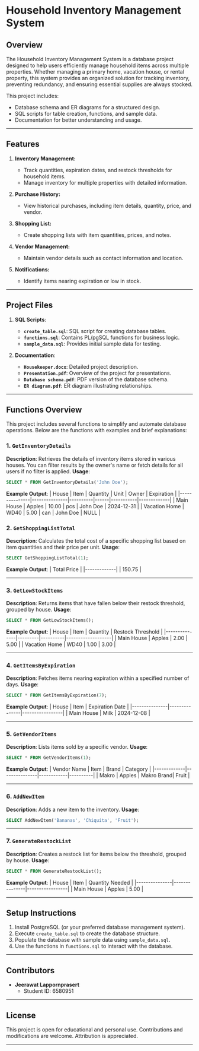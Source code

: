 
# **Household Inventory Management System**

## **Overview**
The Household Inventory Management System is a database project designed to help users efficiently manage household items across multiple properties. Whether managing a primary home, vacation house, or rental property, this system provides an organized solution for tracking inventory, preventing redundancy, and ensuring essential supplies are always stocked.

This project includes:
- Database schema and ER diagrams for a structured design.
- SQL scripts for table creation, functions, and sample data.
- Documentation for better understanding and usage.

---

## **Features**
1. **Inventory Management:**
   - Track quantities, expiration dates, and restock thresholds for household items.
   - Manage inventory for multiple properties with detailed information.

2. **Purchase History:**
   - View historical purchases, including item details, quantity, price, and vendor.

3. **Shopping List:**
   - Create shopping lists with item quantities, prices, and notes.

4. **Vendor Management:**
   - Maintain vendor details such as contact information and location.

5. **Notifications:**
   - Identify items nearing expiration or low in stock.

---

## **Project Files**
1. **SQL Scripts**:
   - **`create_table.sql`**: SQL script for creating database tables.
   - **`functions.sql`**: Contains PL/pgSQL functions for business logic.
   - **`sample_data.sql`**: Provides initial sample data for testing.

2. **Documentation**:
   - **`Housekeeper.docx`**: Detailed project description.
   - **`Presentation.pdf`**: Overview of the project for presentations.
   - **`Database schema.pdf`**: PDF version of the database schema.
   - **`ER diagram.pdf`**: ER diagram illustrating relationships.

---

## **Functions Overview**

This project includes several functions to simplify and automate database operations. Below are the functions with examples and brief explanations:

### **1. `GetInventoryDetails`**
**Description**: Retrieves the details of inventory items stored in various houses. You can filter results by the owner's name or fetch details for all users if no filter is applied.
**Usage**:
```sql
SELECT * FROM GetInventoryDetails('John Doe');
```
**Example Output**:
| House         | Item          | Quantity | Unit | Owner     | Expiration  |
|---------------|---------------|----------|------|-----------|-------------|
| Main House    | Apples        | 10.00    | pcs  | John Doe  | 2024-12-31  |
| Vacation Home | WD40          | 5.00     | can  | John Doe  | NULL        |

### **2. `GetShoppingListTotal`**
**Description**: Calculates the total cost of a specific shopping list based on item quantities and their price per unit.
**Usage**:
```sql
SELECT GetShoppingListTotal(1);
```
**Example Output**:
| Total Price |
|-------------|
| 150.75      |

---

### **3. `GetLowStockItems`**
**Description**: Returns items that have fallen below their restock threshold, grouped by house.
**Usage**:
```sql
SELECT * FROM GetLowStockItems();
```
**Example Output**:
| House         | Item    | Quantity | Restock Threshold |
|---------------|---------|----------|-------------------|
| Main House    | Apples  | 2.00     | 5.00             |
| Vacation Home | WD40    | 1.00     | 3.00             |

---

### **4. `GetItemsByExpiration`**
**Description**: Fetches items nearing expiration within a specified number of days.
**Usage**:
```sql
SELECT * FROM GetItemsByExpiration(7);
```
**Example Output**:
| House         | Item          | Expiration Date |
|---------------|---------------|-----------------|
| Main House    | Milk          | 2024-12-08      |

---

### **5. `GetVendorItems`**
**Description**: Lists items sold by a specific vendor.
**Usage**:
```sql
SELECT * FROM GetVendorItems(1);
```
**Example Output**:
| Vendor Name | Item          | Brand      | Category |
|-------------|---------------|------------|----------|
| Makro       | Apples        | Makro Brand| Fruit    |

---

### **6. `AddNewItem`**
**Description**: Adds a new item to the inventory.
**Usage**:
```sql
SELECT AddNewItem('Bananas', 'Chiquita', 'Fruit');
```

---

### **7. `GenerateRestockList`**
**Description**: Creates a restock list for items below the threshold, grouped by house.
**Usage**:
```sql
SELECT * FROM GenerateRestockList();
```
**Example Output**:
| House         | Item          | Quantity Needed |
|---------------|---------------|-----------------|
| Main House    | Apples        | 5.00            |

---

## **Setup Instructions**
1. Install PostgreSQL (or your preferred database management system).
2. Execute `create_table.sql` to create the database structure.
3. Populate the database with sample data using `sample_data.sql`.
4. Use the functions in `functions.sql` to interact with the database.

---

## **Contributors**
- **Jeerawat Lappornprasert**  
  - Student ID: 6580951

---

## **License**
This project is open for educational and personal use. Contributions and modifications are welcome. Attribution is appreciated.

---
